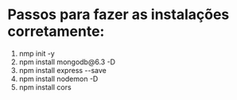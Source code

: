 <h1>Passos para fazer as instalações corretamente:</h1>
<ol>
    <li>nmp init -y</li>
    <li>npm install mongodb@6.3 -D</li>
    <li>npm install express --save</li>
    <li>npm install nodemon -D</li>
    <li>npm install cors</li>
</ol>
